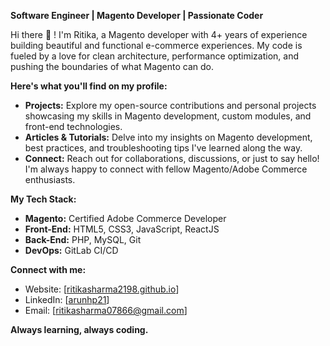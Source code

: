 **Software Engineer | Magento Developer | Passionate Coder**

Hi there 👋 !  I'm Ritika, a Magento developer with 4+ years of experience building beautiful and functional e-commerce experiences. My code is fueled by a love for clean architecture, performance optimization, and pushing the boundaries of what Magento can do.

**Here's what you'll find on my profile:**

*  **Projects:** Explore my open-source contributions and personal projects showcasing my skills in Magento development, custom modules, and front-end technologies.
*  **Articles & Tutorials:** Delve into my insights on Magento development, best practices, and troubleshooting tips I've learned along the way.
*  **Connect:** Reach out for collaborations, discussions, or just to say hello! I'm always happy to connect with fellow Magento/Adobe Commerce enthusiasts.

**My Tech Stack:**

*  **Magento:** Certified Adobe Commerce Developer
*  **Front-End:** HTML5, CSS3, JavaScript, ReactJS
* ️**Back-End:** PHP, MySQL, Git
*  **DevOps:** GitLab CI/CD

**Connect with me:**

*  Website: [[ritikasharma2198.github.io](https://ritikasharma2198.github.io/)]
*  LinkedIn: [[arunhp21](https://www.linkedin.com/in/ritika-sharma-5b87261b1)]
*  Email: [[ritikasharma07866@gmail.com](mailto:ritikasharma07866@gmail.com)]

**Always learning, always coding.**


<!--
**ritikasharma2198/ritikasharma2198** is a ✨ _special_ ✨ repository because its `README.md` (this file) appears on your GitHub profile.

Here are some ideas to get you started:

- 🔭 I’m currently working on ...
- 🌱 I’m currently learning ...
- 👯 I’m looking to collaborate on ...
- 🤔 I’m looking for help with ...
- 💬 Ask me about ...
- 📫 How to reach me: ...
- 😄 Pronouns: ...
- ⚡ Fun fact: ...
-->
